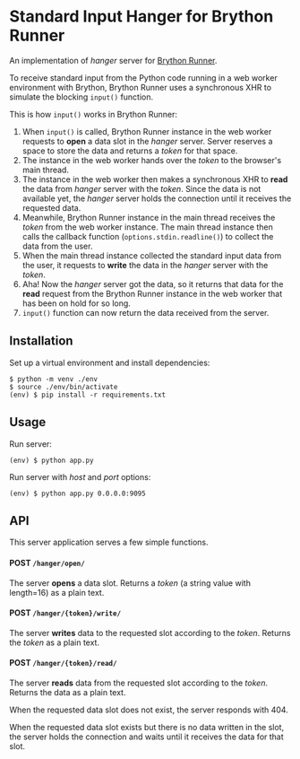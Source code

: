# Standard Input Hanger for Brython Runner

An implementation of *hanger* server for [Brython Runner](https://github.com/pythonpad/brython-runner).

To receive standard input from the Python code running in a web worker environment with Brython, Brython Runner uses a synchronous XHR to simulate the blocking `input()` function. 

This is how `input()` works in Brython Runner: 

1. When `input()` is called, Brython Runner instance in the web worker requests to **open** a data slot in the *hanger* server. Server reserves a space to store the data and returns a *token* for that space.
1. The instance in the web worker hands over the *token* to the browser's main thread. 
1. The instance in the web worker then makes a synchronous XHR to **read** the data from *hanger* server with the *token*. Since the data is not available yet, the *hanger* server holds the connection until it receives the requested data.
1. Meanwhile, Brython Runner instance in the main thread receives the *token* from the web worker instance. The main thread instance then calls the callback function (`options.stdin.readline()`) to collect the data from the user.
1. When the main thread instance collected the standard input data from the user, it requests to **write** the data in the *hanger* server with the *token*. 
1. Aha! Now the *hanger* server got the data, so it returns that data for the **read** request from the Brython Runner instance in the web worker that has been on hold for so long. 
1. `input()` function can now return the data received from the server.

## Installation

Set up a virtual environment and install dependencies:

```
$ python -m venv ./env
$ source ./env/bin/activate
(env) $ pip install -r requirements.txt
```

## Usage

Run server:

```
(env) $ python app.py
```

Run server with *host* and *port* options:

```
(env) $ python app.py 0.0.0.0:9095
```

## API

This server application serves a few simple functions. 

#### POST `/hanger/open/`

The server **opens** a data slot. Returns a *token* (a string value with length=16) as a plain text.

#### POST `/hanger/{token}/write/`

The server **writes** data to the requested slot according to the *token*. Returns the *token* as a plain text.

#### POST `/hanger/{token}/read/`

The server **reads** data from the requested slot according to the *token*. Returns the data as a plain text.

When the requested data slot does not exist, the server responds with 404.

When the requested data slot exists but there is no data written in the slot, the server holds the connection and waits until it receives the data for that slot. 
